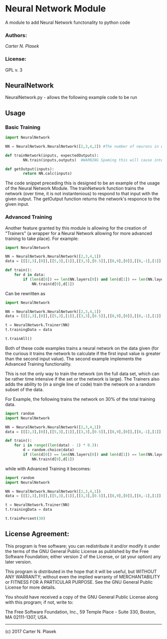 # Neural Network Module

A module to add Neural Network functonality to python code

### Authors:

*Carter N. Plasek*

### License:

GPL v. 3

## NeuralNetwork
NeuralNetwork.py - allows the following example code to be run

## Usage

### Basic Training
```python
import NeuralNetwork

NN = NeuralNetwork.NeuralNetwork([2,3,4,2]) #The number of neurons in each of the layers

def trainNetwork(inputs, expectedOutputs):
        NN.train(inputs,outputs)  #WARNING Spaming this will cause intense lag!

def getOutput(inputs):
        return NN.calc(inputs)
```

The code snippet preceding this is designed to be an example of the usage of the Neural Network Module.
The trainNetwork function trains the network (over time, it is not instantenious) to respond to that input 
with the given output. The getOutput function returns the network's responce to the given input.

### Advanced Training

Another feature granted by this module is allowing for the creation of "Trainers" (a wrapper for a Neural Network allowing for more advanced training to take place). For example:

```python
import NeuralNetwork

NN = NeuralNetwork.NeuralNetwork([2,3,4,1])
data = [[[2,3],[0]],[[5,3],[1]],[[3,3],[0.5]],[[8,9],[0]],[[8,-1],[1]],[[2,-1],[1]],[[-5,-6],[1]]]

def train():
    for d in data:
        if (len(d[0]) == len(NN.layers[0]) and len(d[1]) == len(NN.layers[len(NN.layers) - 1])):
            NN.train(d[0],d[1])
```

Can be rewritten as

```python
import NeuralNetwork

NN = NeuralNetwork.NeuralNetwork([2,3,4,1])
data = [[[2,3],[0]],[[5,3],[1]],[[3,3],[0.5]],[[8,9],[0]],[[8,-1],[1]],[[2,-1],[1]],[[-5,-6],[1]]]

t = NeuralNetwork.Trainer(NN)
t.trainingData = data

t.trainAll()
```

Both of these code examples trains a neural network on the data given (for the curious it trains the network to calculate if the first input value is greater than the second input value). The second example implements the Advanced Training functionality. 

This is not the only way to train the network (on the full data set, which can be rather time intensive if the set or the network is large). The Trainers also adds the ability to (in a single line of code) train the network on a random subset of the data. 

For Example, the following trains the network on 30% of the total training data.

```python
import random
import NeuralNetwork

NN = NeuralNetwork.NeuralNetwork([2,3,4,1])
data = [[[2,3],[0]],[[5,3],[1]],[[3,3],[0.5]],[[8,9],[0]],[[8,-1],[1]],[[2,-1],[1]],[[-5,-6],[1]]]

def train():
    for i in range((len(data) - 1) * 0.3):
        d = random.choice(data)
        if (len(d[0]) == len(NN.layers[0]) and len(d[1]) == len(NN.layers[len(NN.layers) - 1])):
            NN.train(d[0],d[1])
```

while with Advanced Training it becomes:

```python
import random
import NeuralNetwork

NN = NeuralNetwork.NeuralNetwork([2,3,4,1])
data = [[[2,3],[0]],[[5,3],[1]],[[3,3],[0.5]],[[8,9],[0]],[[8,-1],[1]],[[2,-1],[1]],[[-5,-6],[1]]]

t = NeuralNetwork.Trainer(NN)
t.trainingData = data

t.trainPercent(30)
```

## License Agreement:

This program is free software; you can redistribute it and/or modify it under
the terms of the GNU General Public License as published by the Free Software
Foundation; either version 2 of the License, or (at your option) any later
version.

This program is distributed in the hope that it will be useful, but WITHOUT
ANY WARRANTY; without even the implied warranty of MERCHANTABILITY or FITNESS
FOR A PARTICULAR PURPOSE. See the GNU General Public License for more details.

You should have received a copy of the GNU General Public License along with
this program; if not, write to:

 The Free Software Foundation, Inc.,
 59 Temple Place - Suite 330,
 Boston, MA  02111-1307, USA.

---

(c) 2017 Carter N. Plasek
